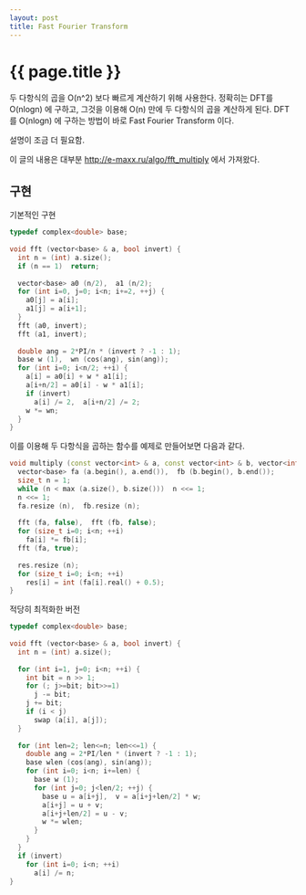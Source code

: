 ```yaml
---
layout: post
title: Fast Fourier Transform
---
```


{{ page.title }}
================

두 다항식의 곱을 O(n^2) 보다 빠르게 계산하기 위해 사용한다. 정확히는 DFT를
O(nlogn) 에 구하고, 그것을 이용해 O(n) 만에 두 다항식의 곱을 계산하게 된다.
DFT를 O(nlogn) 에 구하는 방법이 바로 Fast Fourier Transform 이다.

설명이 조금 더 필요함.

이 글의 내용은 대부분 http://e-maxx.ru/algo/fft_multiply 에서 가져왔다.

구현
----

기본적인 구현

```c++
typedef complex<double> base;
 
void fft (vector<base> & a, bool invert) {
  int n = (int) a.size();
  if (n == 1)  return;
 
  vector<base> a0 (n/2),  a1 (n/2);
  for (int i=0, j=0; i<n; i+=2, ++j) {
    a0[j] = a[i];
    a1[j] = a[i+1];
  }
  fft (a0, invert);
  fft (a1, invert);
 
  double ang = 2*PI/n * (invert ? -1 : 1);
  base w (1),  wn (cos(ang), sin(ang));
  for (int i=0; i<n/2; ++i) {
    a[i] = a0[i] + w * a1[i];
    a[i+n/2] = a0[i] - w * a1[i];
    if (invert)
      a[i] /= 2,  a[i+n/2] /= 2;
    w *= wn;
  }
}
```

이를 이용해 두 다항식을 곱하는 함수를 예제로 만들어보면 다음과 같다.

```c++
void multiply (const vector<int> & a, const vector<int> & b, vector<int> & res) {
  vector<base> fa (a.begin(), a.end()),  fb (b.begin(), b.end());
  size_t n = 1;
  while (n < max (a.size(), b.size()))  n <<= 1;
  n <<= 1;
  fa.resize (n),  fb.resize (n);
 
  fft (fa, false),  fft (fb, false);
  for (size_t i=0; i<n; ++i)
    fa[i] *= fb[i];
  fft (fa, true);
 
  res.resize (n);
  for (size_t i=0; i<n; ++i)
    res[i] = int (fa[i].real() + 0.5);
}
```

적당히 최적화한 버전

```c++
typedef complex<double> base;
 
void fft (vector<base> & a, bool invert) {
  int n = (int) a.size();
 
  for (int i=1, j=0; i<n; ++i) {
    int bit = n >> 1;
    for (; j>=bit; bit>>=1)
      j -= bit;
    j += bit;
    if (i < j)
      swap (a[i], a[j]);
  }
 
  for (int len=2; len<=n; len<<=1) {
    double ang = 2*PI/len * (invert ? -1 : 1);
    base wlen (cos(ang), sin(ang));
    for (int i=0; i<n; i+=len) {
      base w (1);
      for (int j=0; j<len/2; ++j) {
        base u = a[i+j],  v = a[i+j+len/2] * w;
        a[i+j] = u + v;
        a[i+j+len/2] = u - v;
        w *= wlen;
      }
    }
  }
  if (invert)
    for (int i=0; i<n; ++i)
      a[i] /= n;
}
```

